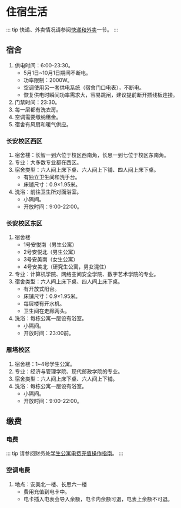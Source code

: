 # 住宿生活

::: tip
快递、外卖情况请参阅[快递和外卖](/life/delivery)一节。
:::

## 宿舍

1. 供电时间：6:00-23:30。
   - 5月1日~10月1日期间不断电。
   - 功率限制：2000W。
   - 空调使用另一套供电系统（宿舍门口电表），不断电。
   - 恢复供电时瞬间功率需求大，容易跳闸，建议提前断开插线板连接。
2. 门禁时间：23:30。
3. 每一层都有洗衣房。
4. 空调需要缴纳租金。
5. 宿舍有风扇和暖气供应。

### 长安校区西区

1. 宿舍楼：长智一到六位于校区西南角，长思一到七位于校区东南角。
2. 专业：大多数专业都在西区。
3. 宿舍类型：六人间上床下桌、六人间上下铺、四人间上床下桌。
   - 有独立卫生间和洗手台。
   - 床铺尺寸：0.9×1.95米。
4. 洗浴：前往卫生所对面浴室。
   - 小隔间。
   - 开放时间：9:00-22:00。

### 长安校区东区

1. 宿舍楼
   - 1号安悦南（男生公寓）
   - 2号安悦北（男生公寓）
   - 3号安美南（女生公寓）
   - 4号安美北（研究生公寓，男女混住）
2. 专业：计算机学院、网络空间安全学院、数字艺术学院的专业。
3. 宿舍类型：六人间上床下桌、四人间上床下桌。
   - 有开放式阳台。
   - 床铺尺寸：0.9×1.95米。
   - 每层楼有开水机。
   - 卫生间在走廊两头。
4. 洗浴：每栋公寓一层设有浴室。
   - 小隔间。
   - 开放时间：23:00前。

### 雁塔校区

1. 宿舍楼：1~4号学生公寓。
2. 专业：经济与管理学院、现代邮政学院的专业。
3. 宿舍类型：六人间上床下桌、六人间上下铺。
4. 洗浴：每栋公寓一层设有浴室。
   - 小隔间。
   - 开放时间：9:00-22:00。

## 缴费

### 电费

::: tip
请参阅财务处[学生公寓电费充值操作指南](https://cwc.xupt.edu.cn/info/1013/1371.htm)。
:::

<QRCode
    src="https://wx.weiweixiao.net/index.php/Wap/Index/columns.html?token=eoQ1mDMc7BGAAAAWPgst-A&id=VGGmLrY67BGAAAAWPwAVGQ"
    text="支付宝扫码缴费"
/>

### 空调电费

1. 地点：安美北一楼、长思六一楼
    - 费用充值到电卡中。
    - 电卡插入电表会导入余额，电卡内余额可退，电表上余额不可退。
